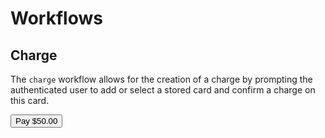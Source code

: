 # Workflows

## Charge

The `charge` workflow allows for the creation of a charge by prompting the authenticated user to add or select a stored card and confirm a charge on this card.

<a href="#" onclick="qp.charge(5000); return false"><button class="btn btn-success">Pay $50.00</button></a>

